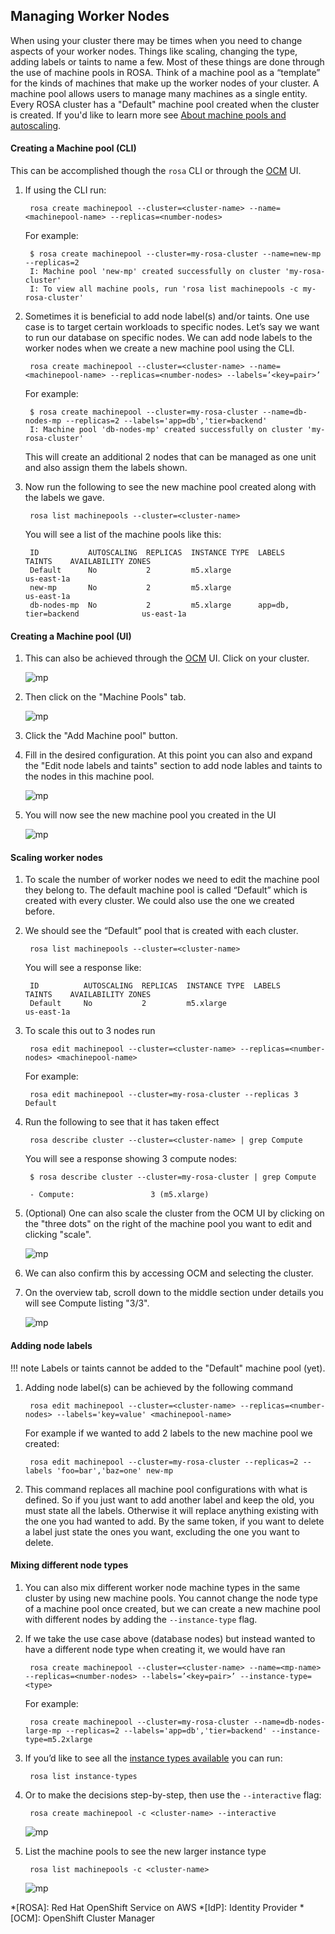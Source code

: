 ## Managing Worker Nodes

When using your cluster there may be times when you need to change aspects of your worker nodes. Things like scaling, changing the type, adding labels or taints to name a few. Most of these things are done through the use of machine pools in ROSA. Think of a machine pool as a “template” for the kinds of machines that make up the worker nodes of your cluster. A machine pool allows users to manage many machines as a single entity. Every ROSA cluster has a "Default" machine pool created when the cluster is created. If you'd like to learn more see [About machine pools and autoscaling](https://docs.openshift.com/rosa/nodes/nodes/nodes-machinepools-autoscaling-about.html).


#### Creating a Machine pool (CLI)
This can be accomplished though the `rosa` CLI or through the [OCM](https://console.redhat.com/openshift)  UI.

1. If using the CLI run:

        rosa create machinepool --cluster=<cluster-name> --name=<machinepool-name> --replicas=<number-nodes>

    For example:

        $ rosa create machinepool --cluster=my-rosa-cluster --name=new-mp --replicas=2
        I: Machine pool 'new-mp' created successfully on cluster 'my-rosa-cluster'
        I: To view all machine pools, run 'rosa list machinepools -c my-rosa-cluster'

1. Sometimes it is beneficial to add node label(s) and/or taints. One use case is to target certain workloads to specific nodes. Let’s say we want to run our database on specific nodes. We can add node labels to the worker nodes when we create a new machine pool using the CLI.

        rosa create machinepool --cluster=<cluster-name> --name=<machinepool-name> --replicas=<number-nodes> --labels=’<key=pair>’

    For example:

        $ rosa create machinepool --cluster=my-rosa-cluster --name=db-nodes-mp --replicas=2 --labels='app=db','tier=backend'
        I: Machine pool 'db-nodes-mp' created successfully on cluster 'my-rosa-cluster'

    This will create an additional 2 nodes that can be managed as one unit and also assign them the labels shown.  

1. Now run the following to see the new machine pool created along with the labels we gave.

        rosa list machinepools --cluster=<cluster-name>

    You will see a list of the machine pools like this:

        ID           AUTOSCALING  REPLICAS  INSTANCE TYPE  LABELS                  TAINTS    AVAILABILITY ZONES    
        Default      No           2         m5.xlarge                                        us-east-1a            
        new-mp       No           2         m5.xlarge                                        us-east-1a             
        db-nodes-mp  No           2         m5.xlarge      app=db, tier=backend              us-east-1a             

#### Creating a Machine pool (UI)
1. This can also be achieved through the [OCM](https://console.redhat.com/openshift) UI. Click on your cluster.

    ![mp](images/7-ocm_cluster.png)

1. Then click on the "Machine Pools" tab.

    ![mp](images/7-mp_ocm.png)

1. Click the "Add Machine pool" button.

1. Fill in the desired configuration. At this point you can also and expand the "Edit node labels and taints" section to add node lables and taints to the nodes in this machine pool.

    ![mp](images/7-mp_nlt.png)

1. You will now see the new machine pool you created in the UI

    ![mp](images/7-mp_fromui.png)

#### Scaling worker nodes

1. To scale the number of worker nodes we need to edit the machine pool they belong to. The default machine pool is called “Default” which is created with every cluster. We could also use the one we created before.

1. We should see the “Default” pool that is created with each cluster.

        rosa list machinepools --cluster=<cluster-name>

    You will see a response like:

        ID          AUTOSCALING  REPLICAS  INSTANCE TYPE  LABELS            TAINTS    AVAILABILITY ZONES
        Default     No           2         m5.xlarge                                  us-east-1a

1. To scale this out to 3 nodes run

        rosa edit machinepool --cluster=<cluster-name> --replicas=<number-nodes> <machinepool-name>

    For example:

        rosa edit machinepool --cluster=my-rosa-cluster --replicas 3 Default

1. Run the following to see that it has taken effect

        rosa describe cluster --cluster=<cluster-name> | grep Compute

    You will see a response showing 3 compute nodes:

        $ rosa describe cluster --cluster=my-rosa-cluster | grep Compute

        - Compute:                 3 (m5.xlarge)

1. (Optional) One can also scale the cluster from the OCM UI by clicking on the "three dots" on the right of the machine pool you want to edit and clicking "scale".

    ![mp](images/7-mp_scale.png)

1. We can also confirm this by accessing OCM and selecting the cluster.

1. On the overview tab, scroll down to the middle section under details you will see Compute listing "3/3".

    ![mp](images/7-ocm_nodes.png)

#### Adding node labels

!!! note
    Labels or taints cannot be added to the "Default" machine pool (yet).

1. Adding node label(s) can be achieved by the following command

        rosa edit machinepool --cluster=<cluster-name> --replicas=<number-nodes> --labels='key=value' <machinepool-name>

    For example if we wanted to add 2 labels to the new machine pool we created:

        rosa edit machinepool --cluster=my-rosa-cluster --replicas=2 --labels 'foo=bar','baz=one' new-mp

1. This command replaces all machine pool configurations with what is defined.  So if you just want to add another label and keep the old, you must state all the labels. Otherwise it will replace anything existing with the one you had wanted to add. By the same token, if you want to delete a label just state the ones you want, excluding the one you want to delete.

#### Mixing different node types

1. You can also mix different worker node machine types in the same cluster by using new machine pools. You cannot change the node type of a machine pool once created, but we can create a new machine pool with different nodes by adding the `--instance-type` flag.
1. If we take the use case above (database nodes) but instead wanted to have a different node type when creating it, we would have ran

        rosa create machinepool --cluster=<cluster-name> --name=<mp-name> --replicas=<number-nodes> --labels=’<key=pair>’ --instance-type=<type>

	For example:

        rosa create machinepool --cluster=my-rosa-cluster --name=db-nodes-large-mp --replicas=2 --labels='app=db','tier=backend' --instance-type=m5.2xlarge

1. If you’d like to see all the [instance types available](https://docs.openshift.com/rosa/rosa_policy/rosa-service-definition.html#rosa-sdpolicy-aws-compute-types_rosa-service-definition) you can run:

        rosa list instance-types

1. Or to make the decisions step-by-step, then use the `--interactive` flag:

        rosa create machinepool -c <cluster-name> --interactive

    ![mp](images/7-mp_interactive.png)

1. List the machine pools to see the new larger instance type

        rosa list machinepools -c <cluster-name>

    ![mp](images/7-large_mp.png)


*[ROSA]: Red Hat OpenShift Service on AWS
*[IdP]: Identity Provider
*[OCM]: OpenShift Cluster Manager
